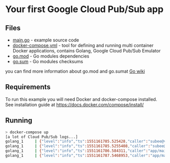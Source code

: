 # Your first Google Cloud Pub/Sub app

## Files

- [main.go](main.go) - example source code
- [docker-compose.yml](docker-compose.yml) - tool for defining and running multi container Docker applications, contains Golang, Google Cloud Pub/Sub Emulator
- [go.mod](go.mod) - Go modules dependencies
- [go.sum](go.sum) - Go modules checksums

you can find more information about go.mod and go.sumat [Go wiki](https://github.com/golang/go/wiki/Modules)

## Requirements

To run this example you will need Docker and docker-compose installed. See installation guide at https://docs.docker.com/compose/install/

## Running

```bash
> docker-compose up
[a lot of Cloud Pub/Sub logs...]
golang_1     | {"level":"info","ts":1551161785.525428,"caller":"subee@v0.1.0/engine.go:46","msg":"Start Pub/Sub worker"}
golang_1     | {"level":"info","ts":1551161785.5255408,"caller":"subee@v0.1.0/engine.go:126","msg":"Start consume process"}
golang_1     | {"level":"info","ts":1551161786.584311,"caller":"app/main.go:124","msg":"Received event","created_at":1551161786513040831}
golang_1     | {"level":"info","ts":1551161787.5468953,"caller":"app/main.go:124","msg":"Received event","created_at":1551161787512175761}
```

